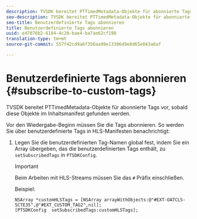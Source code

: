 ```yaml
---
description: TVSDK bereitet PTTimedMetadata-Objekte für abonnierte Tags vor, sobald diese Objekte im Inhaltsmanifest gefunden werden.
seo-description: TVSDK bereitet PTTimedMetadata-Objekte für abonnierte Tags vor, sobald diese Objekte im Inhaltsmanifest gefunden werden.
seo-title: Benutzerdefinierte Tags abonnieren
title: Benutzerdefinierte Tags abonnieren
uuid: e47076b2-6184-4c20-bae4-ba7ae62cf198
translation-type: tm+mt
source-git-commit: 557f42cd9a6f356aa99e13386d9e8d65e043a6af

---
```



# Benutzerdefinierte Tags abonnieren {#subscribe-to-custom-tags}

TVSDK bereitet PTTimedMetadata-Objekte für abonnierte Tags vor, sobald diese Objekte im Inhaltsmanifest gefunden werden.

Vor den Wiedergabe-Beginn müssen Sie die Tags abonnieren.
So werden Sie über benutzerdefinierte Tags in HLS-Manifesten benachrichtigt:

1. Legen Sie die benutzerdefinierten Tag-Namen global fest, indem Sie ein Array übergeben, das die benutzerdefinierten Tags enthält, zu `setSubscribedTags` in `PTSDKConfig`.

   >[!IMPORTANT]
   >
   >Beim Arbeiten mit HLS-Streams müssen Sie das `#` Präfix einschließen.

   Beispiel:

   ```
   NSArray *customHLSTags = [NSArray arrayWithObjects:@"#EXT-OATCLS-SCTE35",@"#EXT_CUSTOM_TAG2",nil]; 
   [PTSDKConfig  setSubscribedTags:customHLSTags];
   ```
